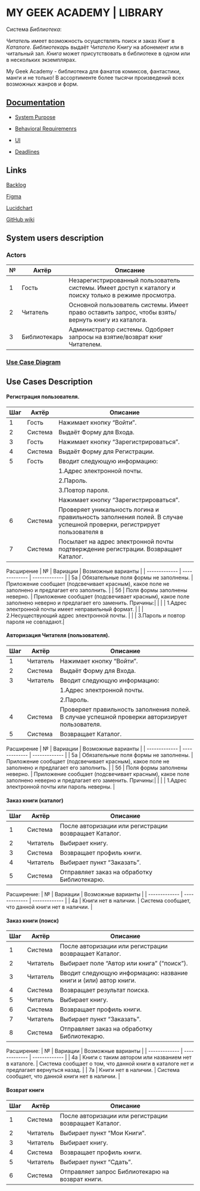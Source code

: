 # MY GEEK ACADEMY | LIBRARY

  Система _Библиотека_:
  
  _Читатель_ имеет возможность осуществлять поиск и заказ _Книг_ в _Каталоге_. _Библиотекарь_ выдаёт _Читателю_ _Книгу_ на абонемент или в читальный зал. _Книга_ может присутствовать в библиотеке в одном или в нескольких экземплярах.

My Geek Academy - библиотека для фанатов комиксов, фантастики, манги и не только! В ассортименте более тысячи произведений всех возможных жанров и форм.


## [Documentation](./docs)

+ [System Purpose](./docs/SYSTEM_PURPOSE.md)

+ [Behavioral Requiremenrs](./docs/BEHAVIORAL_REQUIREMENTS.md)

+ [UI](./docs/USER_INTERFACE.md)

+ [Deadlines](./docs/DEADLINES.md)

## Links

[Backlog](https://trello.com/b/5UadMFgM/my-geek-academy-library-project)

[Figma](https://www.figma.com/file/lDMxHOsqgqONwn9jJUQrKv/Library-My-Geek-Academy?node-id=0%3A1)

[Lucidchart](https://www.lucidchart.com/invitations/accept/2fe22125-36e6-42c5-a1da-f4b0c2198851)

[GitHub wiki](https://github.com/alyionsy/MyGeekAcademy/wiki)



## System users description
### Actors
| № | Актёр | Описание |
| ------------- | ------------- | ------------- |
| 1 | Гость | Незарегистрированный пользователь системы. Имеет доступ к каталогу и поиску только в режиме просмотра. |
| 2 | Читатель | Основной пользователь системы. Имеет право оставить запрос, чтобы взять/вернуть книгу из каталога. |
| 3 | Библиотекарь | Администратор системы. Одобряет запросы на взятие/возврат книг Читателем. |

### [Use Case Diagram](https://www.lucidchart.com/invitations/accept/2fe22125-36e6-42c5-a1da-f4b0c2198851)

## Use Cases Description
#### Регистрация пользователя.
| Шаг | Актёр | Описание |
| ------------- | ------------- | ------------- |
| 1 | Гость | Нажимает кнопку “Войти”. |
| 2 | Система | Выдаёт Форму для Входа. |
| 3 | Гость | Нажимает кнопку “Зарегистрироваться”. |
| 4 | Система | Выдаёт Форму для Регистрации. |
| 5 | Гость | Вводит следующую информацию:
|   |       |  1.Адрес электронной почты.
|   |       |  2.Пароль.
|   |       |  3.Повтор пароля.
|   |       | Нажимает кнопку “Зарегистрироваться”. |
| 6 | Система | Проверяет уникальность логина и правильность заполнения полей. В случае успешной проверки, регистрирует пользователя в | |   |       | приложении.
| 7 | Система | Посылает на адрес электронной почты подтверждение регистрации. Возвращает Каталог. |

Расширение
| № | Вариации | Возможные варианты |
| ------------- | ------------- | ------------- |
| 5a | Обязательные поля формы не заполнены. | Приложение сообщает (подсвечивает красным), какое поле не заполнено и предлагает его заполнить. |
| 5б | Поля формы заполнены неверно. | Приложение сообщает (подсвечивает красным), какое поле заполнено неверно и предлагает его заменить. Причины:|
|   |   |  1.Адрес электронной почты имеет неправильный формат.
|   |   |  2.Несуществующий адрес электронной почты.
|   |   |  3.Пароль и повтор пароля не совпадают.|

#### Авторизация Читателя (пользователя).
| Шаг | Актёр | Описание |
| ------------- | ------------- | ------------- |
| 1 | Читатель | Нажимает кнопку “Войти”. |
| 2 | Система | Выдаёт Форму для Входа. |
| 3 | Читатель | Вводит следующую информацию:
|   |   |  1.Адрес электронной почты.
|   |   |  2.Пароль. |
| 4 | Система | Проверяет правильность заполнения полей. В случае успешной проверки авторизирует пользователя. |
| 5 | Система | Возвращает Каталог.|

Расширение
| № | Вариации | Возможные варианты |
| ------------- | ------------- | ------------- |
| 5a | Обязательные поля формы не заполнены. | Приложение сообщает (подсвечивает красным), какое поле не заполнено и предлагает его заполнить. |
| 5б | Поля формы заполнены неверно. | Приложение сообщает (подсвечивает красным), какое поле заполнено неверно и предлагает его заменить. Причины:|
|   |   |  1.Адрес электронной почты или пароль неверны. |

#### Заказ книги (каталог)
| Шаг | Актёр | Описание |
| ------------- | ------------- | ------------- |
| 1 | Система | После авторизации или регистрации возвращает Каталог. |
| 2 | Читатель | Выбирает книгу. |
| 3 | Система | Возвращает профиль книги. |
| 4 | Читатель | Выбирает пункт “Заказать”. |
| 5 | Система | Отправляет заказ на обработку Библиотекарю. |

Расширение:
| № | Вариации | Возможные варианты |
| ------------- | ------------- | ------------- |
| 4а | Книги нет в наличии. | Система сообщает, что данной книги нет в наличии. |

#### Заказ книги (поиск)
| Шаг | Актёр | Описание |
| ------------- | ------------- | ------------- |
| 1 | Система | После авторизации или регистрации возвращает Каталог. |
| 2 | Читатель | Выбирает поле “Автор или книга” (“поиск”). |
| 3 | Читатель | Вводит следующую информацию: название книги и (или) автор книги. |
| 4 | Система | Возвращает результат поиска. |
| 5 | Читатель | Выбирает книгу. |
| 6 | Система | Возвращает профиль книги. |
| 7 | Читатель | Выбирает пункт “Заказать”. |
| 8 | Система | Отправляет заказ на обработку Библиотекарю. |

Расширение:
| № | Вариации | Возможные варианты |
| ------------- | ------------- | ------------- |
| 4a | Книги с таким автором или названием нет в каталоге. | Система сообщает о том, что данной книги в каталоге нет и предлагает вернуться назад. |
| 7а | Книги нет в наличии. | Система сообщает, что данной книги нет в наличии. |

#### Возврат книги
| Шаг | Актёр | Описание |
| ------------- | ------------- | ------------- |
| 1 | Система | После авторизации или регистрации возвращает Каталог. |
| 2 | Читатель | Выбирает пункт “Мои Книги”. |
| 3 | Читатель | Выбирает книгу. |
| 4 | Система | Возвращает профиль книги. |
| 5 | Читатель | Выбирает пункт “Сдать”. |
| 6 | Система | Отправляет запрос Библиотекарю на возврат книги. |
